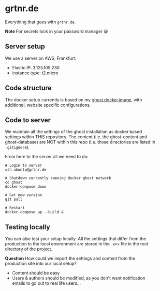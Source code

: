 # grtnr.de

Everything that goes with `grtnr.de`.

**Note** For secrets look in your password manager 😀

## Server setup

We use a server on AWS, Frankfurt:

- Elastic IP: 3.125.105.230
- Instance type: t2.micro

## Code structure

The docker setup currently is based on my [ghost.docker.image](https://bitbucket.org/tgartner/ghost.docker.image/src/master/), with additional, website specific configurations.

## Code to server

We maintain all the settings of the ghost installation as docker based settings within THIS repository. The content (i.e. the ghost-content and ghost-database) are NOT within this repo (i.e. those directories are listed in `.gitignore`).

From here to the server all we need to do:

```shell
# Login to server
ssh ubuntu@grtnr.de

# Shutdown currently running docker ghost network
cd ghost
docker-compose down

# Get new version
git pull

# Restart
docker-compose up --build &
```

## Testing locally

You can also test your setup locally. All the settings that differ from the production to the local environment are stored in the `.env` file in the root directory of the project.


**Question** How could we import the settings and content from the production site into our local setup?

- Content should be easy
- Users & authors should be modified, as you don't want notification emails to go out to real life users...
